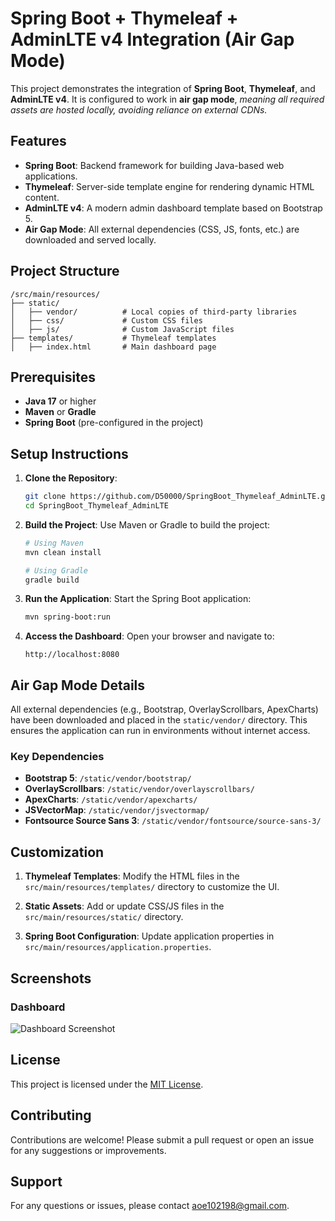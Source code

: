 # Spring Boot + Thymeleaf + AdminLTE v4 Integration (Air Gap Mode)

This project demonstrates the integration of **Spring Boot**, **Thymeleaf**, and **AdminLTE v4**. It is configured to work in **air gap mode**, _meaning all required assets are hosted locally, avoiding reliance on external CDNs._

## Features

- **Spring Boot**: Backend framework for building Java-based web applications.
- **Thymeleaf**: Server-side template engine for rendering dynamic HTML content.
- **AdminLTE v4**: A modern admin dashboard template based on Bootstrap 5.
- **Air Gap Mode**: All external dependencies (CSS, JS, fonts, etc.) are downloaded and served locally.

## Project Structure

```
/src/main/resources/
├── static/
│   ├── vendor/          # Local copies of third-party libraries
│   ├── css/             # Custom CSS files
│   ├── js/              # Custom JavaScript files
├── templates/           # Thymeleaf templates
│   ├── index.html       # Main dashboard page
```

## Prerequisites

- **Java 17** or higher
- **Maven** or **Gradle**
- **Spring Boot** (pre-configured in the project)

## Setup Instructions

1. **Clone the Repository**:

   ```bash
   git clone https://github.com/D50000/SpringBoot_Thymeleaf_AdminLTE.git
   cd SpringBoot_Thymeleaf_AdminLTE
   ```

2. **Build the Project**:
   Use Maven or Gradle to build the project:

   ```bash
   # Using Maven
   mvn clean install

   # Using Gradle
   gradle build
   ```

3. **Run the Application**:
   Start the Spring Boot application:

   ```bash
   mvn spring-boot:run
   ```

4. **Access the Dashboard**:
   Open your browser and navigate to:
   ```
   http://localhost:8080
   ```

## Air Gap Mode Details

All external dependencies (e.g., Bootstrap, OverlayScrollbars, ApexCharts) have been downloaded and placed in the `static/vendor/` directory. This ensures the application can run in environments without internet access.

### Key Dependencies

- **Bootstrap 5**: `/static/vendor/bootstrap/`
- **OverlayScrollbars**: `/static/vendor/overlayscrollbars/`
- **ApexCharts**: `/static/vendor/apexcharts/`
- **JSVectorMap**: `/static/vendor/jsvectormap/`
- **Fontsource Source Sans 3**: `/static/vendor/fontsource/source-sans-3/`

## Customization

1. **Thymeleaf Templates**:
   Modify the HTML files in the `src/main/resources/templates/` directory to customize the UI.

2. **Static Assets**:
   Add or update CSS/JS files in the `src/main/resources/static/` directory.

3. **Spring Boot Configuration**:
   Update application properties in `src/main/resources/application.properties`.

## Screenshots

### Dashboard

![Dashboard Screenshot](https://camo.githubusercontent.com/e9f53efb132911a8a11da2a9807291eb8414cdaf7b556448b321eaaf193ed7eb/68747470733a2f2f61646d696e6c74652e696f2f41646d696e4c5445332e706e67)

## License

This project is licensed under the [MIT License](LICENSE).

## Contributing

Contributions are welcome! Please submit a pull request or open an issue for any suggestions or improvements.

## Support

For any questions or issues, please contact [aoe102198@gmail.com](aoe102198@gmail.com).
